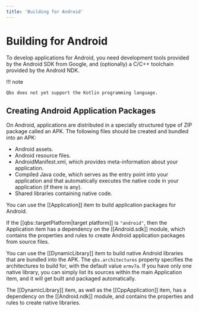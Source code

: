 ```yaml
---
title: 'Building for Android'
---
```


# Building for Android

To develop applications for Android, you need development tools provided by
the Android SDK from Google, and (optionally) a C/C++ toolchain provided by
the Android NDK.

!!! note

    Qbs does not yet support the Kotlin programming language.

## Creating Android Application Packages

On Android, applications are distributed in a specially structured type of
ZIP package called an APK. The following files should be created and bundled
into an APK:

- Android assets.
- Android resource files.
- AndroidManifest.xml, which provides meta-information about your
        application.
- Compiled Java code, which serves as the entry point into your
        application and that automatically executes the native code in your
        application (if there is any).
- Shared libraries containing native code.


You can use the [[Application]] item to build application
packages for Android.

If the [[qbs::targetPlatform|target platform]] is `"android"`, then the Application item has
a dependency on the [[Android.sdk]] module, which
contains the properties and rules to create Android application packages
from source files.

You can use the [[DynamicLibrary]] item to build native
Android libraries that are bundled into the APK. The `qbs.architectures`
property specifies the architectures to build for, with the default value
`armv7a`.
If you have only one native library, you can simply list its sources
within the main Application item, and it will get built and packaged
automatically.

The [[DynamicLibrary]] item, as well as the [[CppApplication]] item,
has a dependency on the [[Android.ndk]] module,
and contains the properties and rules to create native libraries.
